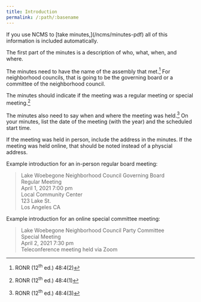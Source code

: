 ```yaml
---
title: Introduction
permalink: /:path/:basename
---
```


<aside class="callout" role="complementary" markdown="1">
If you use NCMS
to [take minutes,](/ncms/minutes-pdf)
all of this information
is included automatically.
</aside>

The first part
of the minutes
is a description
of who, what, when, and where.

The minutes need
to have
the name
of the assembly
that met.[^ronr4842]
For neighborhood councils,
that is going to be
the governing board or
a committee
of the neighborhood council.

The minutes should indicate
if the meeting
was a regular meeting
or special meeting.[^ronr4841]

The minutes also need
to say
when and where
the meeting
was held.[^ronr4843]
On your minutes,
list the date
of the meeting
(with the year)
and the scheduled start time.

If the meeting
was held
in person,
include the address
in the minutes.
If the meeting
was held online,
that should
be noted instead
of a physcial address.

Example introduction
for an in-person
regular board meeting:

> Lake Woebegone Neighborhood Council Governing Board  
> Regular Meeting  
> April 1, 2021 7:00 pm  
> Local Community Center  
> 123 Lake St.  
> Los Angeles CA

Example introduction
for an online
special committee meeting:

> Lake Woebegone Neighborhood Council Party Committee  
> Special Meeting  
> April 2, 2021 7:30 pm  
> Teleconference meeting held via Zoom

[^ronr4842]:
    RONR (12<sup>th</sup>&nbsp;ed.) 48:4(2)

[^ronr4841]:
    RONR (12<sup>th</sup>&nbsp;ed.) 48:4(1)

[^ronr4843]:
    RONR (12<sup>th</sup>&nbsp;ed.) 48:4(3)

